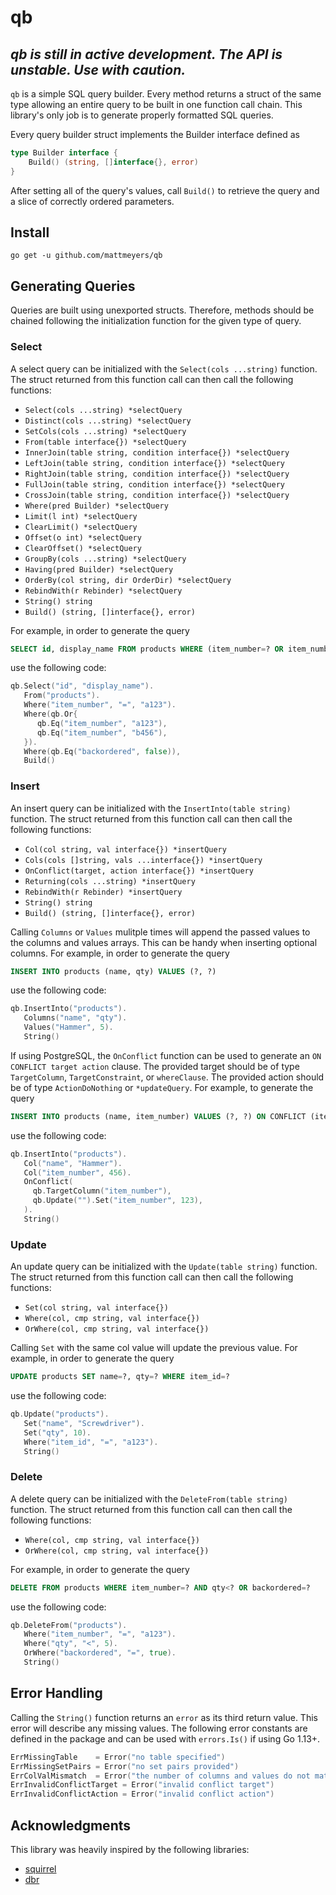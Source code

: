 # qb


## *qb is still in active development. The API is unstable. Use with caution.*

`qb` is a simple SQL query builder. Every method returns a struct of the same type allowing an entire query to be built in one function call chain. This library's only job is to generate properly formatted SQL queries.

Every query builder struct implements the Builder interface defined as

```go
type Builder interface {
    Build() (string, []interface{}, error)
}
```

After setting all of the query's values, call `Build()` to retrieve the query and a slice of correctly ordered parameters.

## Install

```
go get -u github.com/mattmeyers/qb
```

## Generating Queries

Queries are built using unexported structs.  Therefore, methods should be chained following the initialization function for the given type of query.

### Select

A select query can be initialized with the `Select(cols ...string)` function.  The struct returned from this function call can then call the following functions:

- `Select(cols ...string) *selectQuery`
- `Distinct(cols ...string) *selectQuery`
- `SetCols(cols ...string) *selectQuery`
- `From(table interface{}) *selectQuery`
- `InnerJoin(table string, condition interface{}) *selectQuery`
- `LeftJoin(table string, condition interface{}) *selectQuery`
- `RightJoin(table string, condition interface{}) *selectQuery`
- `FullJoin(table string, condition interface{}) *selectQuery`
- `CrossJoin(table string, condition interface{}) *selectQuery`
- `Where(pred Builder) *selectQuery`
- `Limit(l int) *selectQuery`
- `ClearLimit() *selectQuery`
- `Offset(o int) *selectQuery`
- `ClearOffset() *selectQuery`
- `GroupBy(cols ...string) *selectQuery`
- `Having(pred Builder) *selectQuery`
- `OrderBy(col string, dir OrderDir) *selectQuery`
- `RebindWith(r Rebinder) *selectQuery`
- `String() string`
- `Build() (string, []interface{}, error)`


For example, in order to generate the query

```sql
SELECT id, display_name FROM products WHERE (item_number=? OR item_number=?) AND backordered=?
```

use the following code:

```go
qb.Select("id", "display_name").
   From("products").
   Where("item_number", "=", "a123").
   Where(qb.Or{
      qb.Eq("item_number", "a123"),
      qb.Eq("item_number", "b456"),
   }).
   Where(qb.Eq("backordered", false)),
   Build()
```

### Insert

An insert query can be initialized with the `InsertInto(table string)` function.  The struct returned from this function call can then call the following functions:

- `Col(col string, val interface{}) *insertQuery`
- `Cols(cols []string, vals ...interface{}) *insertQuery`
- `OnConflict(target, action interface{}) *insertQuery`
- `Returning(cols ...string) *insertQuery`
- `RebindWith(r Rebinder) *insertQuery`
- `String() string`
- `Build() (string, []interface{}, error)`

Calling `Columns` or `Values` mulitple times will append the passed values to the columns and values arrays.  This can be handy when inserting optional columns. For example, in order to generate the query

```sql
INSERT INTO products (name, qty) VALUES (?, ?)
```

use the following code:

```go
qb.InsertInto("products").
   Columns("name", "qty").
   Values("Hammer", 5).
   String()
```

If using PostgreSQL, the `OnConflict` function can be used to generate an `ON CONFLICT target action` clause.  The provided target should be of type `TargetColumn`, `TargetConstraint`, or `whereClause`.  The provided action should be of type `ActionDoNothing` or `*updateQuery`.  For example, to generate the query

```sql
INSERT INTO products (name, item_number) VALUES (?, ?) ON CONFLICT (item_number) DO UPDATE SET item_number=123
```

use the following code:

```go
qb.InsertInto("products").
   Col("name", "Hammer").
   Col("item_number", 456).
   OnConflict(
     qb.TargetColumn("item_number"),
     qb.Update("").Set("item_number", 123),
   ).
   String()
```

### Update

An update query can be initialized with the `Update(table string)` function.  The struct returned from this function call can then call the following functions:

- `Set(col string, val interface{})`
- `Where(col, cmp string, val interface{})`
- `OrWhere(col, cmp string, val interface{})`

Calling `Set` with the same col value will update the previous value.  For example, in order to generate the query

```sql
UPDATE products SET name=?, qty=? WHERE item_id=?
```

use the following code:

```go
qb.Update("products").
   Set("name", "Screwdriver").
   Set("qty", 10).
   Where("item_id", "=", "a123").
   String()
```

### Delete

A delete query can be initialized with the `DeleteFrom(table string)` function.  The struct returned from this function call can then call the following functions:

- `Where(col, cmp string, val interface{})`
- `OrWhere(col, cmp string, val interface{})`

For example, in order to generate the query

```sql
DELETE FROM products WHERE item_number=? AND qty<? OR backordered=?
```

use the following code:

```go
qb.DeleteFrom("products").
   Where("item_number", "=", "a123").
   Where("qty", "<", 5).
   OrWhere("backordered", "=", true).
   String()
```

## Error Handling

Calling the `String()` function returns an `error` as its third return value.  This error will describe any missing values.  The following error constants are defined in the package and can be used with `errors.Is()` if using Go 1.13+.

```go
ErrMissingTable    = Error("no table specified")
ErrMissingSetPairs = Error("no set pairs provided")
ErrColValMismatch  = Error("the number of columns and values do not match")
ErrInvalidConflictTarget = Error("invalid conflict target")
ErrInvalidConflictAction = Error("invalid conflict action")
```

## Acknowledgments

This library was heavily inspired by the following libraries:
* [squirrel](https://github.com/masterminds/squirrel)
* [dbr](https://github.com/gocraft/dbr)
